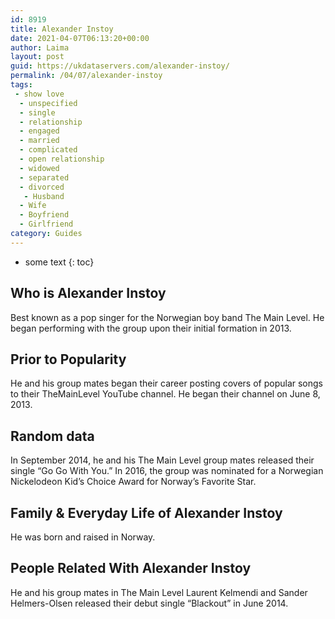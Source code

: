 ```yaml
---
id: 8919
title: Alexander Instoy
date: 2021-04-07T06:13:20+00:00
author: Laima
layout: post
guid: https://ukdataservers.com/alexander-instoy/
permalink: /04/07/alexander-instoy
tags:
 - show love
  - unspecified
  - single
  - relationship
  - engaged
  - married
  - complicated
  - open relationship
  - widowed
  - separated
  - divorced
   - Husband
  - Wife
  - Boyfriend
  - Girlfriend
category: Guides
---
```


* some text
{: toc}


## Who is Alexander Instoy
                  
                  
                  
Best known as a pop singer for the Norwegian boy band The Main Level. He began performing with the group upon their initial formation in 2013.
                  
              
            
              
            
                
                
                
## Prior to Popularity
                  
                  
                  
He and his group mates began their career posting covers of popular songs to their TheMainLevel YouTube channel. He began their channel on June 8, 2013.
                  
              
            
              
            
                
                
                
## Random data
                  
                  
                  
In September 2014, he and his The Main Level group mates released their single &#8220;Go Go With You.&#8221; In 2016, the group was nominated for a Norwegian Nickelodeon Kid&#8217;s Choice Award for Norway&#8217;s Favorite Star.
                  
              
            
              
            
                
                
                
## Family & Everyday Life of Alexander Instoy
                  
                  
                  
He was born and raised in Norway.
                  
              
            
              
            
                
                
                
## People Related With Alexander Instoy
                  
                  
                  
He and his group mates in The Main Level Laurent Kelmendi and Sander Helmers-Olsen released their debut single &#8220;Blackout&#8221; in June 2014.
                  
              
            
              
            
                
              
            
              
              
            
            
              
            
          
          
          